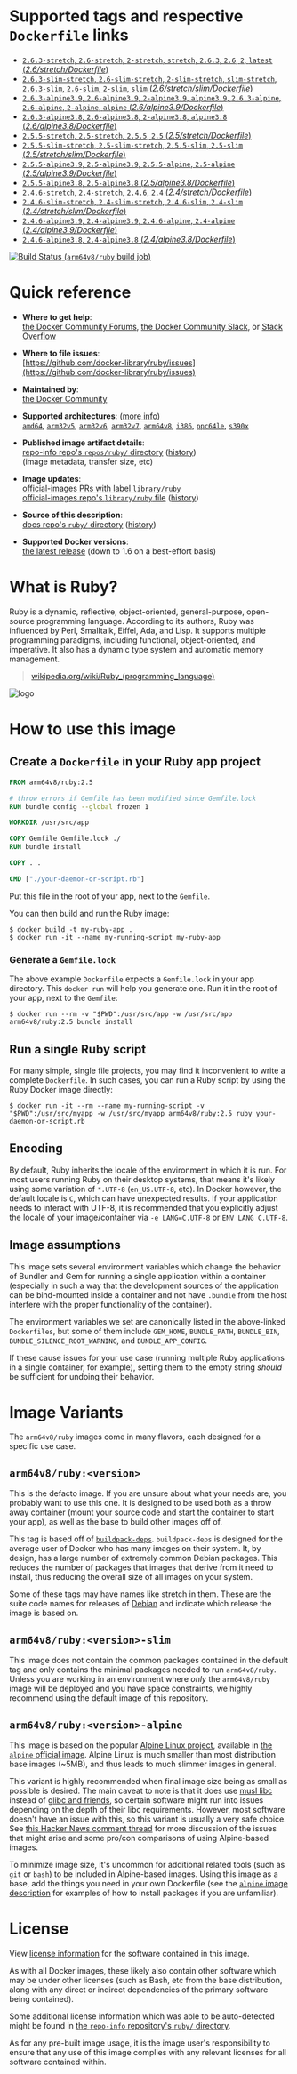 <!--

********************************************************************************

WARNING:

    DO NOT EDIT "ruby/README.md"

    IT IS AUTO-GENERATED

    (from the other files in "ruby/" combined with a set of templates)

********************************************************************************

-->

# Supported tags and respective `Dockerfile` links

-	[`2.6.3-stretch`, `2.6-stretch`, `2-stretch`, `stretch`, `2.6.3`, `2.6`, `2`, `latest` (*2.6/stretch/Dockerfile*)](https://github.com/docker-library/ruby/blob/9ae0943fa2935b3a13c72ae7d6afa2439145d7fa/2.6/stretch/Dockerfile)
-	[`2.6.3-slim-stretch`, `2.6-slim-stretch`, `2-slim-stretch`, `slim-stretch`, `2.6.3-slim`, `2.6-slim`, `2-slim`, `slim` (*2.6/stretch/slim/Dockerfile*)](https://github.com/docker-library/ruby/blob/9ae0943fa2935b3a13c72ae7d6afa2439145d7fa/2.6/stretch/slim/Dockerfile)
-	[`2.6.3-alpine3.9`, `2.6-alpine3.9`, `2-alpine3.9`, `alpine3.9`, `2.6.3-alpine`, `2.6-alpine`, `2-alpine`, `alpine` (*2.6/alpine3.9/Dockerfile*)](https://github.com/docker-library/ruby/blob/9ae0943fa2935b3a13c72ae7d6afa2439145d7fa/2.6/alpine3.9/Dockerfile)
-	[`2.6.3-alpine3.8`, `2.6-alpine3.8`, `2-alpine3.8`, `alpine3.8` (*2.6/alpine3.8/Dockerfile*)](https://github.com/docker-library/ruby/blob/9ae0943fa2935b3a13c72ae7d6afa2439145d7fa/2.6/alpine3.8/Dockerfile)
-	[`2.5.5-stretch`, `2.5-stretch`, `2.5.5`, `2.5` (*2.5/stretch/Dockerfile*)](https://github.com/docker-library/ruby/blob/6f3497e40d44651802e1ec8a4647b23a3a63b355/2.5/stretch/Dockerfile)
-	[`2.5.5-slim-stretch`, `2.5-slim-stretch`, `2.5.5-slim`, `2.5-slim` (*2.5/stretch/slim/Dockerfile*)](https://github.com/docker-library/ruby/blob/6f3497e40d44651802e1ec8a4647b23a3a63b355/2.5/stretch/slim/Dockerfile)
-	[`2.5.5-alpine3.9`, `2.5-alpine3.9`, `2.5.5-alpine`, `2.5-alpine` (*2.5/alpine3.9/Dockerfile*)](https://github.com/docker-library/ruby/blob/6f3497e40d44651802e1ec8a4647b23a3a63b355/2.5/alpine3.9/Dockerfile)
-	[`2.5.5-alpine3.8`, `2.5-alpine3.8` (*2.5/alpine3.8/Dockerfile*)](https://github.com/docker-library/ruby/blob/6f3497e40d44651802e1ec8a4647b23a3a63b355/2.5/alpine3.8/Dockerfile)
-	[`2.4.6-stretch`, `2.4-stretch`, `2.4.6`, `2.4` (*2.4/stretch/Dockerfile*)](https://github.com/docker-library/ruby/blob/802421922ef50cfa05c89a3c619992acf4329986/2.4/stretch/Dockerfile)
-	[`2.4.6-slim-stretch`, `2.4-slim-stretch`, `2.4.6-slim`, `2.4-slim` (*2.4/stretch/slim/Dockerfile*)](https://github.com/docker-library/ruby/blob/802421922ef50cfa05c89a3c619992acf4329986/2.4/stretch/slim/Dockerfile)
-	[`2.4.6-alpine3.9`, `2.4-alpine3.9`, `2.4.6-alpine`, `2.4-alpine` (*2.4/alpine3.9/Dockerfile*)](https://github.com/docker-library/ruby/blob/802421922ef50cfa05c89a3c619992acf4329986/2.4/alpine3.9/Dockerfile)
-	[`2.4.6-alpine3.8`, `2.4-alpine3.8` (*2.4/alpine3.8/Dockerfile*)](https://github.com/docker-library/ruby/blob/802421922ef50cfa05c89a3c619992acf4329986/2.4/alpine3.8/Dockerfile)

[![Build Status](https://doi-janky.infosiftr.net/job/multiarch/job/arm64v8/job/ruby/badge/icon) (`arm64v8/ruby` build job)](https://doi-janky.infosiftr.net/job/multiarch/job/arm64v8/job/ruby/)

# Quick reference

-	**Where to get help**:  
	[the Docker Community Forums](https://forums.docker.com/), [the Docker Community Slack](https://blog.docker.com/2016/11/introducing-docker-community-directory-docker-community-slack/), or [Stack Overflow](https://stackoverflow.com/search?tab=newest&q=docker)

-	**Where to file issues**:  
	[https://github.com/docker-library/ruby/issues](https://github.com/docker-library/ruby/issues)

-	**Maintained by**:  
	[the Docker Community](https://github.com/docker-library/ruby)

-	**Supported architectures**: ([more info](https://github.com/docker-library/official-images#architectures-other-than-amd64))  
	[`amd64`](https://hub.docker.com/r/amd64/ruby/), [`arm32v5`](https://hub.docker.com/r/arm32v5/ruby/), [`arm32v6`](https://hub.docker.com/r/arm32v6/ruby/), [`arm32v7`](https://hub.docker.com/r/arm32v7/ruby/), [`arm64v8`](https://hub.docker.com/r/arm64v8/ruby/), [`i386`](https://hub.docker.com/r/i386/ruby/), [`ppc64le`](https://hub.docker.com/r/ppc64le/ruby/), [`s390x`](https://hub.docker.com/r/s390x/ruby/)

-	**Published image artifact details**:  
	[repo-info repo's `repos/ruby/` directory](https://github.com/docker-library/repo-info/blob/master/repos/ruby) ([history](https://github.com/docker-library/repo-info/commits/master/repos/ruby))  
	(image metadata, transfer size, etc)

-	**Image updates**:  
	[official-images PRs with label `library/ruby`](https://github.com/docker-library/official-images/pulls?q=label%3Alibrary%2Fruby)  
	[official-images repo's `library/ruby` file](https://github.com/docker-library/official-images/blob/master/library/ruby) ([history](https://github.com/docker-library/official-images/commits/master/library/ruby))

-	**Source of this description**:  
	[docs repo's `ruby/` directory](https://github.com/docker-library/docs/tree/master/ruby) ([history](https://github.com/docker-library/docs/commits/master/ruby))

-	**Supported Docker versions**:  
	[the latest release](https://github.com/docker/docker-ce/releases/latest) (down to 1.6 on a best-effort basis)

# What is Ruby?

Ruby is a dynamic, reflective, object-oriented, general-purpose, open-source programming language. According to its authors, Ruby was influenced by Perl, Smalltalk, Eiffel, Ada, and Lisp. It supports multiple programming paradigms, including functional, object-oriented, and imperative. It also has a dynamic type system and automatic memory management.

> [wikipedia.org/wiki/Ruby_(programming_language)](https://en.wikipedia.org/wiki/Ruby_%28programming_language%29)

![logo](https://raw.githubusercontent.com/docker-library/docs/01c12653951b2fe592c1f93a13b4e289ada0e3a1/ruby/logo.png)

# How to use this image

## Create a `Dockerfile` in your Ruby app project

```dockerfile
FROM arm64v8/ruby:2.5

# throw errors if Gemfile has been modified since Gemfile.lock
RUN bundle config --global frozen 1

WORKDIR /usr/src/app

COPY Gemfile Gemfile.lock ./
RUN bundle install

COPY . .

CMD ["./your-daemon-or-script.rb"]
```

Put this file in the root of your app, next to the `Gemfile`.

You can then build and run the Ruby image:

```console
$ docker build -t my-ruby-app .
$ docker run -it --name my-running-script my-ruby-app
```

### Generate a `Gemfile.lock`

The above example `Dockerfile` expects a `Gemfile.lock` in your app directory. This `docker run` will help you generate one. Run it in the root of your app, next to the `Gemfile`:

```console
$ docker run --rm -v "$PWD":/usr/src/app -w /usr/src/app arm64v8/ruby:2.5 bundle install
```

## Run a single Ruby script

For many simple, single file projects, you may find it inconvenient to write a complete `Dockerfile`. In such cases, you can run a Ruby script by using the Ruby Docker image directly:

```console
$ docker run -it --rm --name my-running-script -v "$PWD":/usr/src/myapp -w /usr/src/myapp arm64v8/ruby:2.5 ruby your-daemon-or-script.rb
```

## Encoding

By default, Ruby inherits the locale of the environment in which it is run. For most users running Ruby on their desktop systems, that means it's likely using some variation of `*.UTF-8` (`en_US.UTF-8`, etc). In Docker however, the default locale is `C`, which can have unexpected results. If your application needs to interact with UTF-8, it is recommended that you explicitly adjust the locale of your image/container via `-e LANG=C.UTF-8` or `ENV LANG C.UTF-8`.

## Image assumptions

This image sets several environment variables which change the behavior of Bundler and Gem for running a single application within a container (especially in such a way that the development sources of the application can be bind-mounted inside a container and not have `.bundle` from the host interfere with the proper functionality of the container).

The environment variables we set are canonically listed in the above-linked `Dockerfiles`, but some of them include `GEM_HOME`, `BUNDLE_PATH`, `BUNDLE_BIN`, `BUNDLE_SILENCE_ROOT_WARNING`, and `BUNDLE_APP_CONFIG`.

If these cause issues for your use case (running multiple Ruby applications in a single container, for example), setting them to the empty string *should* be sufficient for undoing their behavior.

# Image Variants

The `arm64v8/ruby` images come in many flavors, each designed for a specific use case.

## `arm64v8/ruby:<version>`

This is the defacto image. If you are unsure about what your needs are, you probably want to use this one. It is designed to be used both as a throw away container (mount your source code and start the container to start your app), as well as the base to build other images off of.

This tag is based off of [`buildpack-deps`](https://hub.docker.com/_/buildpack-deps/). `buildpack-deps` is designed for the average user of Docker who has many images on their system. It, by design, has a large number of extremely common Debian packages. This reduces the number of packages that images that derive from it need to install, thus reducing the overall size of all images on your system.

Some of these tags may have names like stretch in them. These are the suite code names for releases of [Debian](https://wiki.debian.org/DebianReleases) and indicate which release the image is based on.

## `arm64v8/ruby:<version>-slim`

This image does not contain the common packages contained in the default tag and only contains the minimal packages needed to run `arm64v8/ruby`. Unless you are working in an environment where *only* the `arm64v8/ruby` image will be deployed and you have space constraints, we highly recommend using the default image of this repository.

## `arm64v8/ruby:<version>-alpine`

This image is based on the popular [Alpine Linux project](http://alpinelinux.org), available in [the `alpine` official image](https://hub.docker.com/_/alpine). Alpine Linux is much smaller than most distribution base images (~5MB), and thus leads to much slimmer images in general.

This variant is highly recommended when final image size being as small as possible is desired. The main caveat to note is that it does use [musl libc](http://www.musl-libc.org) instead of [glibc and friends](http://www.etalabs.net/compare_libcs.html), so certain software might run into issues depending on the depth of their libc requirements. However, most software doesn't have an issue with this, so this variant is usually a very safe choice. See [this Hacker News comment thread](https://news.ycombinator.com/item?id=10782897) for more discussion of the issues that might arise and some pro/con comparisons of using Alpine-based images.

To minimize image size, it's uncommon for additional related tools (such as `git` or `bash`) to be included in Alpine-based images. Using this image as a base, add the things you need in your own Dockerfile (see the [`alpine` image description](https://hub.docker.com/_/alpine/) for examples of how to install packages if you are unfamiliar).

# License

View [license information](https://www.ruby-lang.org/en/about/license.txt) for the software contained in this image.

As with all Docker images, these likely also contain other software which may be under other licenses (such as Bash, etc from the base distribution, along with any direct or indirect dependencies of the primary software being contained).

Some additional license information which was able to be auto-detected might be found in [the `repo-info` repository's `ruby/` directory](https://github.com/docker-library/repo-info/tree/master/repos/ruby).

As for any pre-built image usage, it is the image user's responsibility to ensure that any use of this image complies with any relevant licenses for all software contained within.
